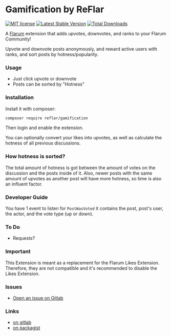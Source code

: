 # Gamification by ReFlar

[![MIT license](https://img.shields.io/badge/license-MIT-blue.svg)](https://github.com/reflar/gamification/blob/master/LICENSE.md) [![Latest Stable Version](https://img.shields.io/packagist/v/reflar/gamification.svg)](https://packagist.org/packages/reflar/gamification) [![Total Downloads](https://img.shields.io/packagist/dt/reflar/gamification.svg)](https://packagist.org/packages/reflar/gamification)  

A [Flarum](http://flarum.org) extension that adds upvotes, downvotes, and ranks to your Flarum Community!

Upvote and downvote posts anonymously, and reward active users with ranks, and sort posts by hotness/popularity.

### Usage

- Just click upvote or downvote
- Posts can be sorted by "Hotness"

### Installation

Install it with composer:

```bash
composer require reflar/gamification
```

Then login and enable the extension.

You can optionally convert your likes into upvotes, as well as calculate the hotness of all previous discussions.

### How hotness is sorted? 

The total amount of hotness is got between the amount of votes on the discussion and the posts inside of it. Also, newer posts with the same amount of upvotes as another post will have more hotness, so time is also an influent factor.

### Developer Guide

You have 1 event to listen for `PostWasVoted` it contains the post, post's user, the actor, and the vote type (up or down).

### To Do

- Requests?

### Important

This Extension is meant as a replacement for the Flarum Likes Extension. Therefore, they are not compatible and it's recommended to disable the Likes Extension.

### Issues

- [Open an issue on Gitlab](https://github.com/ReFlar/gamification/issues) 

### Links

- [on gitlab](https://github.com/ReFlar/gamification)
- [on packagist](https://packagist.org/packages/ReFlar/gamification)
